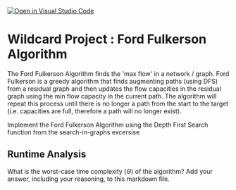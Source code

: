 [![Open in Visual Studio Code](https://classroom.github.com/assets/open-in-vscode-718a45dd9cf7e7f842a935f5ebbe5719a5e09af4491e668f4dbf3b35d5cca122.svg)](https://classroom.github.com/online_ide?assignment_repo_id=12887955&assignment_repo_type=AssignmentRepo)
# Wildcard Project : Ford Fulkerson Algorithm 

The Ford Fulkerson Algorithm finds the 'max flow' in a network / graph. Ford Fulkerson is a greedy algorithm that finds augmenting paths (using DFS) from a residual graph and then updates the flow capacities in the residual graph using the min flow capacity in the current path. The algorithm will repeat this process until there is no longer a path from the start to the target (i.e. capacities are full, therefore a path will no longer exist). 

Implement the Ford Fulkerson Algorithm using the Depth First Search function from the search-in-graphs excersise

## Runtime Analysis

What is the worst-case time complexity ($\Theta$) of the algorithm? Add your
answer, including your reasoning, to this markdown file.

